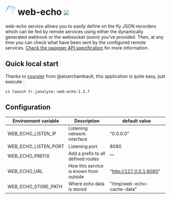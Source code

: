 # ![](images/logo-base-32.png) web-echo [![][WebEchoImg]][WebEchoLnk]

web-echo service allows you to easily define on the fly JSON recorders which can be 
fed by remote services using either the dynamically generated webhook or the websocket (soon)
you've provided. Then, at any time you can check what have been sent by the configured
remote services. [Check the swagger API specification][webecho-api] for more information.

## Quick local start

Thanks to [coursier][cs] from @alxarchambault,
this application is quite easy, just execute :
```
cs launch fr.janalyse::web-echo:1.1.7
```

## Configuration

| Environment variable | Description                                    | default value
| -------------------- | ---------------------------------------------- | -----------------
| WEB_ECHO_LISTEN_IP   | Listening network interface                    | "0.0.0.0"
| WEB_ECHO_LISTEN_PORT | Listening port                                 | 8080
| WEB_ECHO_PREFIX      | Add a prefix to all defined routes             | ""   
| WEB_ECHO_URL         | How this service is known from outside         | "http://127.0.0.1:8080" 
| WEB_ECHO_STORE_PATH  | Where echo data is stored                      | "/tmp/web-echo-cache-data"

[cs]: https://get-coursier.io/
[webecho-api]: https://mapland.fr/echo/swagger
[WebEcho]: https://github.com/dacr/web-echo
[WebEchoImg]: https://img.shields.io/maven-central/v/fr.janalyse/web-echo_2.13.svg
[WebEchoLnk]: https://search.maven.org/#search%7Cga%7C1%7Cfr.janalyse.web-echo

